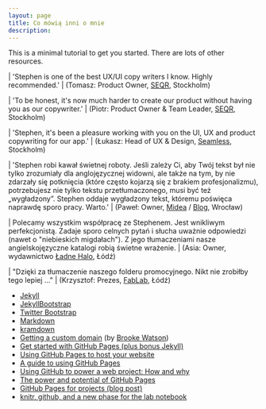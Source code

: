 ```yaml
---
layout: page
title: Co mówią inni o mnie
description: 
---
```


This is a minimal tutorial to get you started. There are lots of
other resources.

| 'Stephen is one of the best UX/UI copy writers I know. Highly recommended.'
| (Tomasz: Product Owner, [SEQR](https://pages.github.com), Stockholm)

| 'To be honest, it's now much harder to create our product without having you as our copywriter.'
| (Piotr: Product Owner & Team Leader, [SEQR](https://pages.github.com), Stockholm)

| 'Stephen, it's been a pleasure working with you on the UI, UX and product copywriting for our app.'
| (Łukasz: Head of UX & Design, [Seamless](), Stockholm)

| 'Stephen robi kawał świetnej roboty. Jeśli zależy Ci, aby Twój tekst był nie tylko zrozumiały dla anglojęzycznej widowni, ale także na tym, by nie zdarzały się potknięcia (które często kojarzą się z brakiem profesjonalizmu), potrzebujesz nie tylko tekstu przetłumaczonego, musi być też „wygładzony”. Stephen oddaje wygładzony tekst, któremu poświęca naprawdę sporo pracy. Warto.'
| (Paweł: Owner, [Midea]() / [Blog](), Wrocław)

| Polecamy wszystkim współpracę ze Stephenem. Jest wnikliwym perfekcjonistą. Zadaje sporo celnych pytań i słucha uważnie odpowiedzi (nawet o "niebieskich migdałach"). Z jego tłumaczeniami nasze angielskojęzyczne katalogi robią świetne wrażenie.
| (Asia: Owner, wydawnictwo [Ładne Halo](), Łódź)


| "Dzięki za tłumaczenie naszego folderu promocyjnego. Nikt nie zrobiłby tego lepiej ..."
| (Krzysztof: Prezes, [FabLab](), Łódź)

- [Jekyll](https://jekyllrb.com)
- [JekyllBootstrap](https://jekyllbootstrap.com)
- [Twitter Bootstrap](https://getbootstrap.com)
- [Markdown](https://daringfireball.net/projects/markdown)
- [kramdown](https://kramdown.gettalong.org)
- [Getting a custom domain](https://blog.brooke.science/posts/custom-domain-hosting-with-github-and-namecheap/)
  (by [Brooke Watson](https://blog.brooke.science/))
- [Get started with GitHub Pages (plus bonus Jekyll)](https://24ways.org/2013/get-started-with-github-pages/)
- [Using GitHub Pages to host your website](https://bcreativeweb.blogspot.com/2013/08/using-github-pages-to-host-your-website.html)
- [A guide to using GitHub Pages](https://www.thinkful.com/learn/a-guide-to-using-github-pages/)
- [Using GitHub to power a web project: How and why](https://audreywatters.com/2013/07/07/how-to-run-your-site-on-github/)
- [The power and potential of GitHub Pages](https://konklone.com/post/the-power-and-potential-of-github-pages)
- [GitHub Pages for projects (blog post)](https://blog.aquinzi.com/gh-pages-project/)
- [knitr, github, and a new phase for the lab notebook](http://carlboettiger.info/2012/03/21/knitr-github-and-a-new-phase-for-the-lab-notebook.html)
